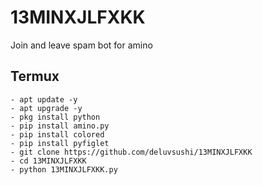 # 13MINXJLFXKK
Join and leave spam bot for amino


## Termux
```shell
- apt update -y
- apt upgrade -y
- pkg install python
- pip install amino.py
- pip install colored
- pip install pyfiglet
- git clone https://github.com/deluvsushi/13MINXJLFXKK
- cd 13MINXJLFXKK
- python 13MINXJLFXKK.py
```
